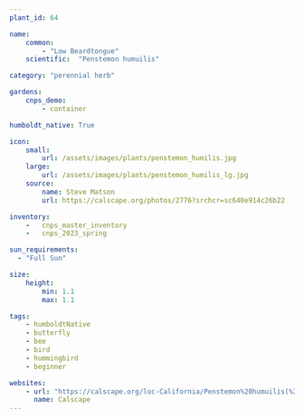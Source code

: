 ```yaml
---
plant_id: 64

name: 
    common: 
        - "Low Beardtongue"  
    scientific:  "Penstemon humuilis"   

category: "perennial herb"

gardens:
    cnps_demo:
        - container

humboldt_native: True

icon: 
    small: 
        url: /assets/images/plants/penstemon_humilis.jpg 
    large: 
        url: /assets/images/plants/penstemon_humilis_lg.jpg 
    source: 
        name: Steve Matson 
        url: https://calscape.org/photos/2776?srchcr=sc640e914c26b22

inventory: 
    -   cnps_master_inventory
    -   cnps_2023_spring

sun_requirements:
  - "Full Sun"

size:
    height: 
        min: 1.1
        max: 1.1

tags:
    - humboldtNative
    - butterfly
    - bee
    - bird
    - hummingbird
    - beginner

websites: 
    - url: "https://calscape.org/loc-California/Penstemon%20humuilis(%20)"
      name: Calscape
---
```



